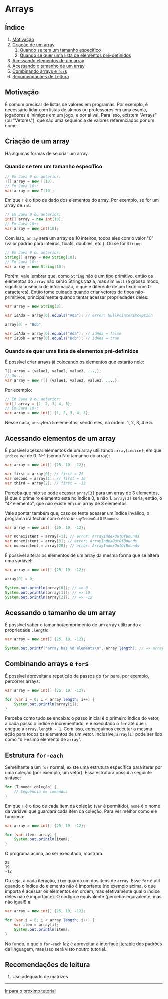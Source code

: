 Arrays
======

Índice
------

1. [Motivação](#motivação)
2. [Criação de um array](#criação-de-um-array)
   1. [Quando se tem um tamanho específico](#quando-se-tem-um-tamanho-específico)
   2. [Quando se quer uma lista de elementos pré-definidos](#quando-se-quer-uma-lista-de-elementos-pré-definidos)
3. [Acessando elementos de um array](#acessando-elementos-de-um-array)
4. [Acessando o tamanho de um array](#acessando-o-tamanho-de-um-array)
5. [Combinando arrays e `for`s](#combinando-arrays-e-fors)
6. [Recomendações de Leitura](#recomendações-de-leitura)

Motivação
---------

É comum precisar de listas de valores em programas. Por exemplo, é necessário
lidar com listas de alunos ou professores em uma escola, jogadores e inimigos
em um jogo, e por aí vai. Para isso, existem "Arrays" (ou "Vetores"), que são
uma sequência de valores referenciados por um nome.

Criação de um array
-------------------

Há algumas formas de se criar um array.

### Quando se tem um tamanho específico

```java
// Em Java 9 ou anterior:
T[] array = new T[10];
// Em Java 10+:
var array = new T[10];
```

Em que `T` é o tipo de dado dos elementos do array. Por exemplo, se for um
array de `int`:

```java
// Em Java 9 ou anterior:
int[] array = new int[10];
// Em Java 10+:
var array = new int[10];
```

Com isso, `array` será um array de 10 inteiros, todos eles com o valor "0"
(valor padrão para inteiros, floats, doubles, etc.).
Ou se for `String`:

```java
// Em Java 9 ou anterior:
String[] array = new String[10];
// Em Java 10+:
var array = new String[10];
```

Porém, vale lembrar que, como `String` não é um tipo primitivo, então os
elementos do `array` não serão Strings vazia, mas sim `null` (a grosso modo,
significa ausência de informação, o que é diferente de um texto com 0
caracteres). Então tome cuidado quando criar vetores de tipos não-primitivos,
principalmente quando tentar acessar propriedades deles:

```java
var array = new String[3];

var isAda = array[0].equals("Ada"); // error: NullPointerException

array[0] = "Bob";

var isAda = array[0].equals("Ada"); // idAda = false
var isBob = array[0].equals("Bob"); // idAda = true
```

### Quando se quer uma lista de elementos pré-definidos

É possível criar arrays já colocando os elementos que estarão nele:

```java
T[] array = {value1, value2, value3, ...,};
// Ou...
var array = new T[] {value1, value2, value3, ...,};
```

Por exemplo:

```java
// Em Java 9 ou anterior:
int[] array = {1, 2, 3, 4, 5};
// Em Java 10+:
var array = new int[] {1, 2, 3, 4, 5};
```

Nesse caso, `array`terá 5 elementos, sendo eles, na ordem: 1, 2, 3, 4 e 5.

Acessando elementos de um array
-------------------------------

É possível acessar elementos de um array utilizando `array[indice]`, em que
`indice` vai de 0..N-1 (sendo N o tamanho do array):

```java
var array = new int[] {25, 19, -12};

var first = array[0]; // first = 25
var second = array[1]; // first = 18
var third = array[2]; // first = -12
```

Perceba que não se pode acessar `array[3]` para um array de 3 elementos, já que
o primeiro elemento está no índice 0, e não 1. `array[3]` seria, então, o "4º
elemento", que não existe em um array de 3 elementos.

Vale apontar também que, caso se tente acessar um índice inválido, o programa
irá fechar com o erro `ArrayIndexOutOfBounds`:

```java
var array = new int[] {25, 19, -12};

var nonexistent = array[-1]; // error: ArrayIndexOutOfBounds
var nonexistent = array[3]; // error: ArrayIndexOutOfBounds
var nonexistent = array[20]; // error: ArrayIndexOutOfBounds
```

É possível alterar os elementos de um array da mesma forma que se altera uma
variável:

```java
var array = new int[] {25, 19, -12};

array[0] = 0;

System.out.println(array[0]); // => 0
System.out.println(array[1]); // => 19
System.out.println(array[2]); // => -12
```

Acessando o tamanho de um array
-------------------------------

É possível saber o tamanho/comprimento de um array utilizando a propriedade
`.length`:

```java
var array = new int[] {25, 19, -12};

System.out.printf("array has %d elements\n", array.length); // => array has 3 elements
```

Combinando arrays e `for`s
--------------------------

É possível aproveitar a repetição de passos do `for` para, por exemplo,
percorrer arrays:

```java
var array = new int[] {25, 19, -12};

for (var i = 0; i < array.length; i++) {
    System.out.println(array[i]);
}
```

Perceba como tudo se encaixa: o passo inicial é o primeiro índice do vetor, a
cada passo o índice é incrementado, e é executado o `for` até que `i` chegue a
`array.length - 1`. Com isso, conseguimos executar a mesma ação para todos os
elementos de um vetor. Inclusive, `array[i]` pode ser lido como "o i-ésimo
elemento de `array`".

Estrutura `for-each`
--------------------

Semelhante a um `for` normal, existe uma estrutura específica para iterar por
uma coleção (por exemplo, um vetor). Essa estrutura possui a seguinte sintaxe:

```java
for (T nome: coleção) {
    // Sequência de comandos
}
```

Em que `T` é o tipo de cada item da coleção (`var` é permitido), `nome` é o
nome da variável que guardará cada item da coleção. Para ver melhor como ele
funciona:

```java
var array = new int[] {25, 19, -12};

for (var item: array) {
    System.out.println(item);
}
```

O programa acima, ao ser executado, mostrará:

```text
25
19
-12
```

Ou seja, a cada iteração, `item` guarda um dos itens de `array`. Esse `for` é
util quando o índice do elemento não é importante (no exemplo acima, o que
importa é acessar os elementos em ordem, mas efetivamente qual o índice deles
não é importante). O código é equivalente (perceba: equivalente, mas não
igual!) a:

```java
var array = new int[] {25, 19, -12};

for (var i = 0; i < array.length; i++) {
    var item = array[i];
    System.out.println(item);
}
```

No fundo, o que o `for-each` faz é aproveitar a interface
[Iterable](https://docs.oracle.com/javase/10/docs/api/java/lang/Iterable.html)
dos padrões da linguagem, mas isso será visto noutro tutorial.

Recomendações de leitura
------------------------

1. Uso adequado de matrizes

--------------------------------------------------------------------------------

[Ir para o próximo tutorial](/lang/java/07-functions.md)
